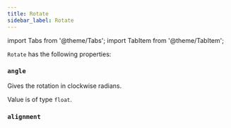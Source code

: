 ```yaml
---
title: Rotate
sidebar_label: Rotate
---
```


import Tabs from '@theme/Tabs';
import TabItem from '@theme/TabItem';

`Rotate` has the following properties:

### `angle`

Gives the rotation in clockwise radians.

Value is of type `float`.

### `alignment`
